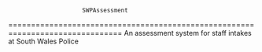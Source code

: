                          SWPAssessment
===============================================================================
    An assessment system for staff intakes at South Wales Police
